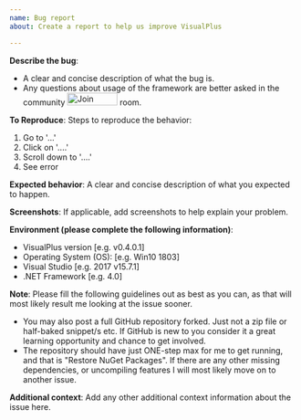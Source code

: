 ```yaml
---
name: Bug report
about: Create a report to help us improve VisualPlus

---
```


**Describe the bug**:
- A clear and concise description of what the bug is.
- Any questions about usage of the framework are better asked in the community <a href="https://discord.gg/cUNEYJ4"><img alt="Join Discord" width="88" height="22" src="https://img.shields.io/discord/433671717286707203.svg"></a> room.

**To Reproduce**:
Steps to reproduce the behavior:
1. Go to '...'
2. Click on '....'
3. Scroll down to '....'
4. See error

**Expected behavior**:
A clear and concise description of what you expected to happen.

**Screenshots**:
If applicable, add screenshots to help explain your problem.

**Environment (please complete the following information)**:
- VisualPlus version [e.g. v0.4.0.1]
- Operating System (OS): [e.g. Win10 1803]
- Visual Studio [e.g. 2017 v15.7.1]
- .NET Framework [e.g. 4.0]

**Note**:
Please fill the following guidelines out as best as you can, as that will most likely result me looking at the issue sooner.
- You may also post a full GitHub repository forked. Just not a zip file or half-baked snippet/s etc. If GitHub is new to you consider it a great learning opportunity and chance to get involved.
- The repository should have just ONE-step max for me to get running, and that is "Restore NuGet Packages". If there are any other missing dependencies, or uncompiling features I will most likely move on to another issue.

**Additional context**:
Add any other additional context information about the issue here.